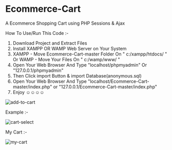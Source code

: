# Ecommerce-Cart
A Ecommerce Shopping Cart using PHP Sessions &amp; Ajax

How To Use/Run This Code :-
1. Download Project and Extract Files
2. Install XAMPP OR WAMP Web Server on Your System
3. XAMPP - Move Ecommerce-Cart-master Folder On " c:/xampp/htdocs/ " Or WAMP - Move Your Files On " c:/wamp/www/ "
3. Open Your Web Browser And Type "localhost/phpmyadmin" Or "127.0.0.1/phpmyadmin"
4. Then Click import Button & import Database(anonymous.sql)
5. Open Your Web Browser And Type "localhost/Ecommerce-Cart-master/index.php" or "127.0.0.1/Ecommerce-Cart-master/index.php"
6. Enjoy  ☺☺☺☺



![add-to-cart](https://user-images.githubusercontent.com/addtocart.PNG)

Example :- 

![cart-select](https://user-images.githubusercontent.com/beforecart.jpg)

My Cart :-

![my-cart](https://user-images.githubusercontent.com/aftercart.jpg)

